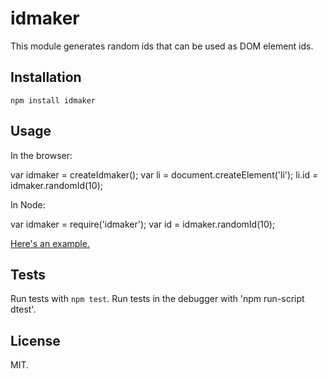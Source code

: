 idmaker
=======

This module generates random ids that can be used as DOM element ids.

Installation
------------

    npm install idmaker

Usage
-----

In the browser:

  var idmaker = createIdmaker();
  var li = document.createElement('li');
  li.id = idmaker.randomId(10);

In Node:

  var idmaker = require('idmaker');
  var id = idmaker.randomId(10);

[Here's an example.](http://jimkang.com/idmaker/example)

Tests
-----

Run tests with `npm test`. Run tests in the debugger with 'npm run-script dtest'.

License
-------

MIT.
